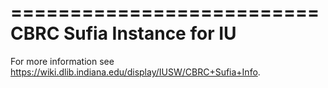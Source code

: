 ==========================
CBRC Sufia Instance for IU
==========================

For more information see https://wiki.dlib.indiana.edu/display/IUSW/CBRC+Sufia+Info.
